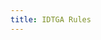 ```yaml
---
title: IDTGA Rules
---
```


<Title title="It's Dangerous to go Alone Rules" />

# It's Dangerous to go Alone Rules

## Eligibility
### Players are eligible if they meet all of the conditions below
- Players have a valid [start.gg account](https://start.gg).
- Players have a valid Discord account
- Players have a Nintendo Switch, as well as a copy of Splatoon 3
- Players have a valid Nintendo account
- Players have online access through the 'Nintendo Online' system (by either free trial or by purchasing the service)
- Players have a reliable internet access point for Nintendo Switch
- Players have at least achieved `C-` in **ALL ranked modes** of Splatoon 3 and have a basic understanding of how the modes work.

### Players are not eligible if they have any one of the conditions below
- The player is banned from Off the Dial's Discord server or services
- The player is banned from Nintendo Online, Discord or start.gg
- Player is on the banned list of the [Splatoon Code of Conduct](https://docs.google.com/document/d/1-6qlRDNnNSId2U1vve1x9CisJKybtFka69TURVW8qqA/edit?usp=drivesdk).
- Player is a dropout of the previous season of the tournament.

## Format
Depending on the number of signups, multiple brackets are tiered based on the cumulative ELO (numerical score of all ranks) and competitive experience. There will be an even number of players in all brackets. The top-ranked players will be grouped in the higher brackets while the lower-ranked players will be placed in lower brackets.

- If there are `11` or less teams, there will be one bracket.
- If there are between `12` and `23` teams, there will be two brackets.
- If there are `24` or more teams, there will be three brackets.

All brackets will run independently of one another and will have their own preliminaries and top cut.

Brackets will be named accordingly if there are two or three brackets
- The top bracket will always be called the 'Power Bracket'
- The bottom bracket will always be called the 'Courage Bracket'
- The middle bracket, which will be only used if there are three brackets, will be called the 'Wisdom Bracket'.

## Brackets and Progression
### Preliminaries:
- Bracket: `Swiss`
- Matches: `Play-all-3`
- There are `4` total rounds
- Points will be allocated for games won, matches won, byes as well as ties. The point allocations are as such;
  - 3 point per game win
  - 6 points per match won (in addition to the points allocated for individual game wins)
  - 2 point per match tie (allocated to both teams, will be used if time has run out)
  - 8 points per bye (no points will be allocated as game wins as no games have been played)
- In the event a tiebreaker is needed, the following rules will be enacted sequentially until a winner has been determined
  - Total sets won
  - Head to head
  - Game win %
  - Team with less dropouts
  - Individal match point difference

### Top Cut:
- Bracket: `Single Elimination`
- Matches: `Best-of-5`
- The top `4` teams advance from the preliminaries. 
- There will be no 3rd place match played. 3rd place will be determined by preliminary results.

## Timing
The tournament is scheduled to last `4:00` hours total.
- Preliminaries take approximately `2:25` hours in total.
- Top cut take approximately `1:35` hours in total.

### Round Durations
- Each swiss round lasts `35` minutes.
- Each top cut round lasts `40` minutes.
- The very first swiss round lasts `5` more minutes, for `40` minutes total.
- Players must start their matches within `5` minutes of the round.
  - If the match has not started yet, the first game is automatically awarded to the team that's waiting.
  - For each additional `5` minutes that the match still hasn't started, an additional game will be awarded.
  - Please call a moderator in start.gg when this occurs so the game may be awarded to your team.
- There is a `5-minute` break before finals commence.

## DC's Redo Decision Rules
### Redo the match if:
- The objective does not have `50` or less objective remaining (excluding penalty) for either team.
- The match has not passed `2:30` before the DC has occured.
- Both teams use the same weapons/gear shown on the results screen.

### Do NOT redo the match if:
- **Any player** on the same team DC's again the same round.
- There has been a misuse of ending the game early (see below for more details)

To end the game, any player can push the `ZL`, `ZR`, `L`, `R` as well as pushing down the two sticks all at the same time for `3` seconds.

If either 2 DCs occur in the same lobby or the host DCs, the team currently not hosting must host the new lobby.

To reduce the chances of a dc happening, please check you have a good internet connection with low ping and/or have a LAN adapter for a smoother experience. If not, consider switching hosts.

### Lag

If there's are complaints about lag from at least 3 people on the same team or 1 person from each team, teams are required to switch hosts to someone on the opposing team. *Note that with Splatoon 3, it has been noted that some lag is normal, and may not be based on the host so please keep this in mind*.

## Missuse of Ending the Game Early
As of the current patch (1.1.2), anyone in the match can end the room. So because of this, some extra rules have been applied.
- If a misuse has occured, the team that has done the act will have that entire round set against them as 3-0.
- If a second missuse occurs again by the same player, that player forced to dropout (with regular dropout rules applying)
- If a second missuse ocurs again by someone in the same team, the entire team will be disqualified from the tournament.
- If a player abuses this system in a second tournament, they will be permantly banned from Off the Dial.
To report a misuse, use the Switch capture feature so we know who canceled the game, and make a report in the <Mention>#tourney-helpdesk</Mention>.  

## Reporting players
Sometimes, your team needs a replacement for one of your team members. Some examples may include:
- A team member notifies you that something has come up and they need to drop out.
- A team member just isn't responding at all to any messages.
- A team member is acting toxic to the rest of your team.
- A team member is making one or more of your other team members uncomfortable.

Thankfully, Off the Dial has an extensive system for reporting such players and receiving a sub, so you can be sure you'll have a good team experience.

- Your team can report players 24 hours after teams are released.
- Everyone on your team (besides the player getting reported) must approve of the report.
- Your sub is not allowed to play for any other player on your team except for the reported player they are replacing.
- Once your sub is assigned, the reported player is no longer allowed to play.
- **This is an irreversible action**, so be thoughtful when you report!

In all cases of player reporting, at least one of the team members must have at least tried to resolve the issue internally. If a player is non-responding, that means that it must be proven there has been an attempt to contact them several times with enough of a gap from the first message to account for timezone difference. In the cases of toxicity or making players feel uncomfortable, this attempt at resolution doesn't have to be done by the person who received the unwanted behaviour. However, there is an exemption if a team member is being disrespectful of race, gender, financial, religion or sexuality (however, other team members not including the two involved must also verify that this is the case).

### How to report
To report a player, send a message in the <Mention>#reporting</Mention> channel, formatted like this:
> <Mention>@ReportedPlayer</Mention> - Reason for reporting

If you don't feel comfortable reporting them publicly, you can send any staff member a DM instead :blue_heart:.

- Please ping the person that you are reporting, don't just give their username.
- For better chances of approval, make sure your reason is specific and detailed. Such as:
  > "Despite their status being set to online, they haven't responded to any of our DMs since teams have been created, multiple of our team members have attempted to get in contact with them, but to no avail".

Once you have made your report, our staff members will update you with the status of your report by reacting to your report message:
- :spiral_note_pad: - We've noted your report, and are working on matching a sub. This step usually takes 6-12 hours.
- :white_check_mark: - The report has been resolved, we have assigned a sub.
- :no_entry_sign: - We don't approve of the report. This usually doesn't happen, assuming you did everything correctly.

If there is no reaction, we haven't seen your report yet.

### Receiving your sub
Once you've been assigned your sub, you should see a reply to your original report, usually formatted like this:
> <Mention>@Sub</Mention> > <Mention>@ReportedPlayer</Mention>

You now know your sub. Friend them on discord, add them to your group chat, and hopefully get some practice in!

### When we have no available subs
Sometimes, there are no available subs to substitute for missing players. Often, this will be because none of the emergency subs has ranks that are similar to the player who has dropped out. In this case, the team is responsible for finding a new sub. This can be done by using the <Mention>#lf-pickup</Mention> channel in Off the Dial, or on another server. All substations must be approved by a TO and have signed up as a sub at [otd.ink/signup](https://otd.ink/signup).

### Matches with a missing player
If a dropout occurs during the tournament, you are still required to play. If you do not play your matches, regular round duration rules will still apply. So, in the event that a team is missing a player the __opposing team (the team without a dropout) will have the choice of whether to play in a 3v3 or a 3v4__. If the oppposing team wishes to do a 3v3, please let an organiser know and they will inform you of the best player to sub out to make the match as even as possible. If a 3v3 match is agreed upon, the team without the missing player will be awarded **the first game as their win** as compensation and enticement for a more fair match. The round will then continue as a 3v3 match from the second game within the round. *Note that if a 3v3 match is not agreed upon, and the match ends up being a 3v4, then this compentation does not apply*.

## Permitted Weapons and Gear
- All weapons and variations are allowed
- All gear purchased in game (with some exclusions)
- Any gear that is considered 'hacked gear' is not allowed. This is any gear that can't be obtained by normal means within the game. This includes having gear exclusive abilities, having brand favoured abilities as the main ability. No matter how the gear was obtained, it is not permitted. One warning will be given, if player continues they will be disqualified from the tournament.

## Cheating
Forms of cheating include, but are not limited to, playing under false names, bracket manipulation, providing false information in your profile or on start.gg, anything considered cheating by Nintendo, controller modifications, such as "turbo mode", and failure to comply with any of the rules on this document.

If you cheat:

- Instant disqualification from the tournament.
- A permanent ban from Off the Dial and all tournaments.

This is a strict no-chances policy, and we do not make exceptions to this.

## Others
- All rules are subject to change between seasons, please make sure you read the rules each season before entering.
- Head TOs reserve the right to alter the rules, delay the tournament, or cancel the event in it's entirety at any time due to unforseen circumstances on a case by case basis.
- If there are an uneven number of players, the latest signups will be set to removed from the tournament. Make sure to sign up early to reserve a team!
- If the hosting site for the bracket and matchmaking is failing to operate, the matchmaking will move to a manual process on our Discord server. If this occurs, please be patient as this take more time to setup.
- If the Nintendo Online or Splatoon 3's matchmaking is unavalible at the time of the event, the tournament will be delayed up to an hour until a fix is found. If the online service is still failing to operate after this time period, the tournament will be canceled.
- By registering you agree to abide by our [terms and conditions](/legal).

---

That’s it! If you have any questions or concerns, feel free to ask in <Mention>#helpdesk</Mention>. Good luck in the tournament!
